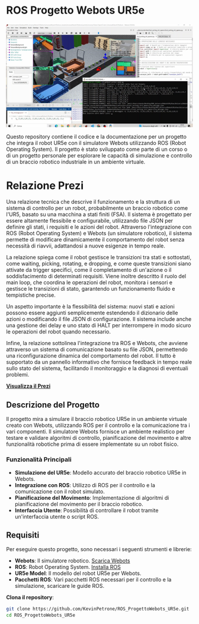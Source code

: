 # ROS Progetto Webots UR5e

![UR5e in Webots](https://github.com/KevinPetrone/ROS_ProgettoWebots_UR5e/blob/main/images/project.jpg)

Questo repository contiene il codice e la documentazione per un progetto che integra il robot UR5e con il simulatore Webots utilizzando ROS (Robot Operating System). Il progetto è stato sviluppato come parte di un corso o di un progetto personale per esplorare le capacità di simulazione e controllo di un braccio robotico industriale in un ambiente virtuale.

# **Relazione Prezi**
Una relazione tecnica che descrive il funzionamento e la struttura di un sistema di controllo per un robot, probabilmente un braccio robotico come l'UR5, basato su una macchina a stati finiti (FSA). Il sistema è progettato per essere altamente flessibile e configurabile, utilizzando file JSON per definire gli stati, i requisiti e le azioni del robot. Attraverso l'integrazione con ROS (Robot Operating System) e Webots (un simulatore robotico), il sistema permette di modificare dinamicamente il comportamento del robot senza necessità di riavvii, adattandosi a nuove esigenze in tempo reale.

La relazione spiega come il robot gestisce le transizioni tra stati e sottostati, come waiting, picking, rotating, e dropping, e come queste transizioni siano attivate da trigger specifici, come il completamento di un'azione o il soddisfacimento di determinati requisiti. Viene inoltre descritto il ruolo del main loop, che coordina le operazioni del robot, monitora i sensori e gestisce le transizioni di stato, garantendo un funzionamento fluido e tempistiche precise.

Un aspetto importante è la flessibilità del sistema: nuovi stati e azioni possono essere aggiunti semplicemente estendendo il dizionario delle azioni o modificando il file JSON di configurazione. Il sistema include anche una gestione dei delay e uno stato di HALT per interrompere in modo sicuro le operazioni del robot quando necessario.

Infine, la relazione sottolinea l'integrazione tra ROS e Webots, che avviene attraverso un sistema di comunicazione basato su file JSON, permettendo una riconfigurazione dinamica del comportamento del robot. Il tutto è supportato da un pannello informativo che fornisce feedback in tempo reale sullo stato del sistema, facilitando il monitoraggio e la diagnosi di eventuali problemi.

[**Visualizza il Prezi**](https://prezi.com/view/fzvbbkLgXX44PGaWyzf1) 

## Descrizione del Progetto

Il progetto mira a simulare il braccio robotico UR5e in un ambiente virtuale creato con Webots, utilizzando ROS per il controllo e la comunicazione tra i vari componenti. Il simulatore Webots fornisce un ambiente realistico per testare e validare algoritmi di controllo, pianificazione del movimento e altre funzionalità robotiche prima di essere implementate su un robot fisico.

### Funzionalità Principali

- **Simulazione del UR5e**: Modello accurato del braccio robotico UR5e in Webots.
- **Integrazione con ROS**: Utilizzo di ROS per il controllo e la comunicazione con il robot simulato.
- **Pianificazione del Movimento**: Implementazione di algoritmi di pianificazione del movimento per il braccio robotico.
- **Interfaccia Utente**: Possibilità di controllare il robot tramite un'interfaccia utente o script ROS.

## Requisiti

Per eseguire questo progetto, sono necessari i seguenti strumenti e librerie:

- **Webots**: Il simulatore robotico. [Scarica Webots](https://cyberbotics.com/)
- **ROS**: Robot Operating System. [Installa ROS](https://github.com/KevinPetrone/ROS_ProgettoWebots_UR5e/blob/main/Tutorial/Installazione_ROS_Noetic.pdf) 
- **UR5e Model**: Il modello del robot UR5e per Webots.
- **Pacchetti ROS**: Vari pacchetti ROS necessari per il controllo e la simulazione, scaricare le guide ROS.

**Clona il repository**:
   ```bash
   git clone https://github.com/KevinPetrone/ROS_ProgettoWebots_UR5e.git
   cd ROS_ProgettoWebots_UR5e
